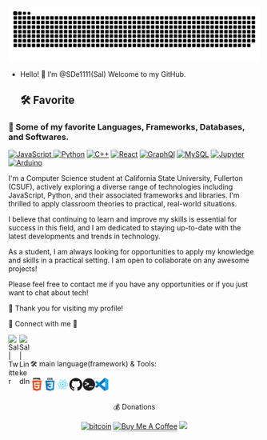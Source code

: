 ![Contribution Graph with Snake](https://github.com/Sa1D1111/Sa1D1111/blob/output/github-contribution-grid-snake.svg)



- Hello! 👋 I’m @SDe1111(Sal) Welcome to my GitHub.


  ## 🛠️ Favorite

### 🧰 Some of my favorite Languages, Frameworks, Databases, and Softwares.

<p>
  <a href="your_project_link">
  <img alt="JavaScript" src="https://img.shields.io/badge/JavaScript-blue.svg?logo=javascript&logoColor=white&color=red">
</a>
    <a href="#"><img alt="Python" src="https://img.shields.io/badge/Python-3776AB.svg?logo=Python&logoColor=white"></a>
  <a href="#"><img alt="C++" src="https://img.shields.io/badge/C++-00599C.svg?logo=cplusplus&logoColor=white&color=blue"></a>
  <a href="#"><img alt="React" src="https://img.shields.io/badge/React-61DAFB.svg?logo=React&logoColor=white&color=blue"></a>
  <a href="#"><img alt="GraphQl" src="https://img.shields.io/badge/graphql-E10098.svg?logo=graphql&logoColor=white"></a>
  <a href="#"><img alt="MySQL" src="https://img.shields.io/badge/MySQL-4479A1.svg?logo=mysql&logoColor=white&color=blue"></a>
  <a href="#"><img alt="Jupyter" src="https://img.shields.io/badge/Jupyter-F37626.svg?logo=Jupyter&logoColor=white"></a>
  <a href="#"><img alt="Arduino" src="https://img.shields.io/badge/-Arduino-00979D?logo=Arduino&logoColor=white"></a>
</p>

I'm a Computer Science student at California State University, Fullerton (CSUF), actively exploring a diverse range of technologies including JavaScript, Python, and their associated frameworks and libraries. I'm thrilled to apply classroom theories to practical, real-world situations.

I believe that continuing to learn and improve my skills is essential for success in this field, and I am dedicated to staying up-to-date with the latest developments and trends in technology.

As a student, I am always looking for opportunities to apply my knowledge and skills in a practical setting. I am open to collaborate on any awesome projects!

Please feel free to contact me if you have any opportunities or if you just want to chat about tech!

🌱 Thank you for visiting my profile!

🔌 Connect with me 🔌

<a href="https://twitter.com/SalDev1111">
<img align="left" alt="Sal | Twitter" width="22px" src="https://cdn.jsdelivr.net/npm/simple-icons@v3/icons/twitter.svg" />
  </a>
 <a href="https://www.linkedin.com/in/saldelgado1/"> 
<img align="left" alt="Sal | LinkedIn" width="22px" src="https://cdn.jsdelivr.net/npm/simple-icons@v3/icons/linkedin.svg" />
</a>

<br />
<br />



🛠️ main language(framework) & Tools:

<img align="left" alt="HTML5" width="26px" src="https://raw.githubusercontent.com/github/explore/80688e429a7d4ef2fca1e82350fe8e3517d3494d/topics/html/html.png" />
<img align="left" alt="CSS3" width="26px" src="https://raw.githubusercontent.com/github/explore/80688e429a7d4ef2fca1e82350fe8e3517d3494d/topics/css/css.png" />
<img align="left" alt="JavaScript" width="26px" 
<img align="left" alt="React" width="26px" src="https://raw.githubusercontent.com/github/explore/80688e429a7d4ef2fca1e82350fe8e3517d3494d/topics/react/react.png" />
<img align="left" alt="GitHub" width="26px" src="https://raw.githubusercontent.com/github/explore/78df643247d429f6cc873026c0622819ad797942/topics/github/github.png" />
<img align="left" alt="Terminal" width="26px" src="https://raw.githubusercontent.com/github/explore/80688e429a7d4ef2fca1e82350fe8e3517d3494d/topics/terminal/terminal.png" />
<img align="left" alt="Visual Studio Code" width="26px" src="https://raw.githubusercontent.com/github/explore/80688e429a7d4ef2fca1e82350fe8e3517d3494d/topics/visual-studio-code/visual-studio-code.png" />

<br />
<br />


<!-- - 📋 [Miro Board](https://miro.com/welcome/dGUzdUlFT3FZQzFtb251SThnV2xpZWtJT3FOZFUyM0w2VHpKbU54TTBFS1g0NXhxZFcyUWdmbW82RElNQW5GUnwzNDU4NzY0NTE4NTY3OTYwNDQ1?invite_link_id=441646464122 "Board")
- 📖 [HashNodeProfile](https://hashnode.com/post/hello-world-ckzq2qh7c0ki6r4s11zzw1zc9 "HashNode") 
<h2 align="center">🤝 Support</h2> -->


<p align="center">💰 Donations </p>
<p align="center">
    <a href="https://www.bitcoin.com"><img alt= "bitcoin" src="https://img.shields.io/coincap/rank/bitcoin?color=red&label=Bitcoin&logo=2&logoColor=2&style=plastic"></a>
  <a href="https://www.buymeacoffee.com/SalDev11" title="Buy me a Coffee"><img src="https://cdn.buymeacoffee.com/buttons/default-orange.png" alt="Buy Me A Coffee" style="height: 41px !important;width: 174px !important;box-shadow: 0px 3px 2px 0px rgba(190, 190, 190, 0.5) !important;-webkit-box-shadow: 0px 3px 2px 0px rgba(190, 190, 190, 0.5) !important;" ></a>
  <img src='https://user-images.githubusercontent.com/5713670/87202985-820dcb80-c2b6-11ea-9f56-7ec461c497c3.gif' width="120">
</p>



<!-- <p align="center">💰 Donations </p> // image is below coffee img
<p align="center">
<a href="https://www.buymeacoffee.com/SalDev11" title="Buy me a Coffee"><img src="https://cdn.buymeacoffee.com/buttons/default-orange.png" alt="Buy Me A Coffee" style="height: 41px !important;width: 174px !important;box-shadow: 0px 3px 2px 0px rgba(190, 190, 190, 0.5) !important;-webkit-box-shadow: 0px 3px 2px 0px rgba(190, 190, 190, 0.5) !important;" ></a>


  <img align="center"
    src='https://user-images.githubusercontent.com/5713670/87202985-820dcb80-c2b6-11ea-9f56-7ec461c497c3.gif'
    width="120">
 -->

  


